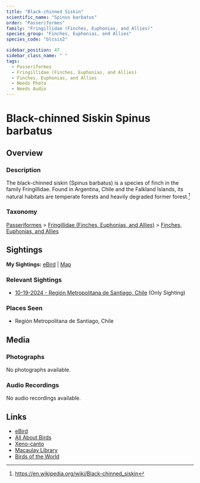 ```yaml
---
title: "Black-chinned Siskin"
scientific_name: "Spinus barbatus"
order: "Passeriformes"
family: "Fringillidae (Finches, Euphonias, and Allies)"
species_group: "Finches, Euphonias, and Allies"
species_code: "blcsis2"

sidebar_position: 47
sidebar_class_name: " "
tags: 
  - Passeriformes
  - Fringillidae (Finches, Euphonias, and Allies)
  - Finches, Euphonias, and Allies
  - Needs Photo
  - Needs Audio
---
```


# Black-chinned Siskin <span className='sci_name'>Spinus barbatus</span>

## Overview

### Description
The black-chinned siskin (Spinus barbatus) is a species of finch in the family Fringillidae. Found in Argentina, Chile and the Falkland Islands, its natural habitats are temperate forests and heavily degraded former forest.[^1]

[^1]: https://en.wikipedia.org/wiki/Black-chinned_siskin

### Taxonomy
[Passeriformes](/tags/passeriformes) > [Fringillidae (Finches, Euphonias, and Allies)](/tags/fringillidae-finches-euphonias-and-allies) > [Finches, Euphonias, and Allies](/tags/finches-euphonias-and-allies)


## Sightings

**My Sightings:** [eBird](https://ebird.org/lifelist?r=world&time=life&spp=blcsis2) | [Map](/map?species_code=blcsis2)

### Relevant Sightings

* [10-19-2024 - Región Metropolitana de Santiago, Chile](https://ebird.org/checklist/S199524285) (Only Sighting)

### Places Seen

* Región Metropolitana de Santiago, Chile



## Media
### Photographs
No photographs available.

### Audio Recordings
No audio recordings available.

## Links
* [eBird](https://ebird.org/species/blcsis2) 
* [All About Birds](https://www.allaboutbirds.org/guide/blcsis2) 
* [Xeno-canto](https://www.xeno-canto.org/species/spinus-barbatus) 
* [Macaulay Library](https://search.macaulaylibrary.org/catalog?taxonCode=blcsis2&sort=rating_rank_desc)
* [Birds of the World](https://birdsoftheworld.org/bow/species/blcsis2)

